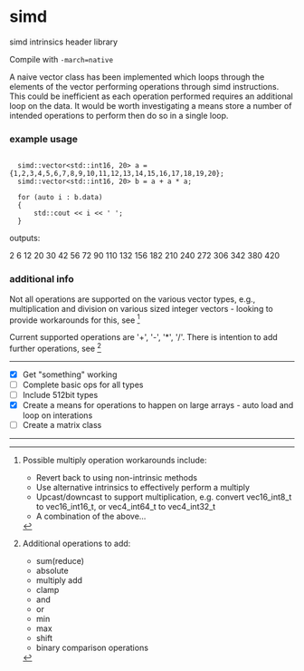 # simd
simd intrinsics header library

Compile with `-march=native`

A naive vector class has been implemented which loops through the elements of the vector performing operations through simd instructions. This could be inefficient as each operation  performed requires an additional loop on the data. It would be worth investigating a means store a number of intended operations to perform then do so in a single loop.

### example usage

<pre><code>
  simd::vector&ltstd::int16, 20> a = {1,2,3,4,5,6,7,8,9,10,11,12,13,14,15,16,17,18,19,20};
  simd::vector&ltstd::int16, 20> b = a + a * a;
  
  for (auto i : b.data)
  {
      std::cout << i << ' ';
  }
</code></pre>

outputs:

2 6 12 20 30 42 56 72 90 110 132 156 182 210 240 272 306 342 380 420

### additional info

Not all operations are supported on the various vector types, e.g., multiplication and division on various sized integer vectors - looking to provide workarounds for this, see [^MultDivWorkaround]

Current supported operations are '+', '-', '*', '/'. There is intention to add further operations, see [^AdditionalOperations]

---

- [x] Get "something" working
- [ ] Complete basic ops for all types
- [ ] Include 512bit types
- [x] Create a means for operations to happen on large arrays - auto load and loop on interations
- [ ] Create a matrix class

---

[^MultDivWorkaround]: Possible multiply operation workarounds include:
    - Revert back to using non-intrinsic methods
    - Use alternative intrinsics to effectively perform a multiply
    - Upcast/downcast to support multiplication, e.g. convert vec16_int8_t to vec16_int16_t, or vec4_int64_t to vec4_int32_t
    - A combination of the above...

[^AdditionalOperations]: Additional operations to add:
    - sum(reduce)
    - absolute
    - multiply add
    - clamp
    - and
    - or
    - min
    - max
    - shift
    - binary comparison operations